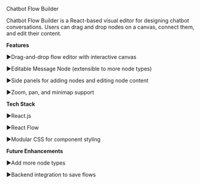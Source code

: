 Chatbot Flow Builder

Chatbot Flow Builder is a React-based visual editor for designing chatbot conversations. Users can drag and drop nodes on a canvas, connect them, and edit their content.

**Features**

▶️Drag-and-drop flow editor with interactive canvas

▶️Editable Message Node (extensible to more node types)

▶️Side panels for adding nodes and editing node content

▶️Zoom, pan, and minimap support

**Tech Stack**

▶️React.js

▶️React Flow

▶️Modular CSS for component styling

**Future Enhancements**

▶️Add more node types 

▶️Backend integration to save flows
